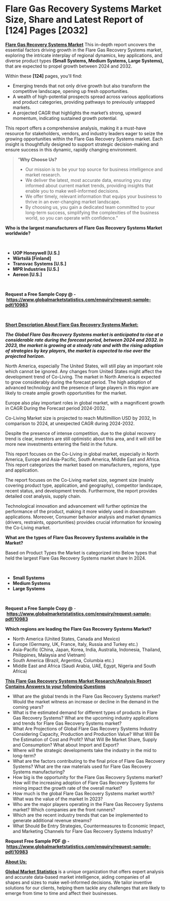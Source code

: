 <h1>Flare Gas Recovery Systems Market Size, Share and Latest Report of [124] Pages [2032]</h1>
<p><a href="https://www.globalmarketstatistics.com/market-reports/flare-gas-recovery-systems-market-10983"><strong>Flare Gas Recovery Systems Market</strong></a> This in-depth report uncovers the essential factors driving growth in the Flare Gas Recovery Systems market, exploring the intricate interplay of regional dynamics, key applications, and diverse product types <strong>(Small Systems, Medium Systems, Large Systems),</strong> that are expected to propel growth between 2024 and 2032.</p>
<p>Within these <strong>[124]</strong> pages, you'll find:</p>
<ul>
<li>Emerging trends that not only drive growth but also transform the competitive landscape, opening up fresh opportunities.</li>
<li>A wealth of high-potential prospects spread across various applications and product categories, providing pathways to previously untapped markets.</li>
<li>A projected CAGR that highlights the market&rsquo;s strong, upward momentum, indicating sustained growth potential.</li>
</ul>
<p>This report offers a comprehensive analysis, making it a must-have resource for stakeholders, vendors, and industry leaders eager to seize the growing opportunities within the Flare Gas Recovery Systems market. Each insight is thoughtfully designed to support strategic decision-making and ensure success in this dynamic, rapidly changing environment.</p>
<blockquote class="">
<p>&ldquo;<strong>Why Choose Us? </strong></p>
<ul>
<li>Our mission is to be your top source for business intelligence and market research.</li>
<li>We deliver the latest, most accurate data, ensuring you stay informed about current market trends, providing insights that enable you to make well-informed decisions.</li>
<li>We offer timely, relevant information that equips your business to thrive in an ever-changing market landscape.</li>
<li>By choosing us, you gain a dedicated team committed to your long-term success, simplifying the complexities of the business world, so you can operate with confidence.&rdquo;</li>
</ul>
</blockquote>
<p><strong>Who is the largest manufacturers of Flare Gas Recovery Systems Market worldwide?</strong></p>
<p>&nbsp;</p>
<ul>
<li><strong>UOP Honeywell [U.S.]</strong></li>
<li><strong>W&auml;rtsil&auml; [Finland]</strong></li>
<li><strong>Transvac Systems [U.S.]</strong></li>
<li><strong>MPR Industries [U.S.]</strong></li>
<li><strong>Aereon [U.S.]</strong></li>
</ul>
<p>&nbsp;</p>
<p><strong>Request a Free Sample Copy @ -&nbsp;</strong><a href="https://www.globalmarketstatistics.com/enquiry/request-sample-pdf/10983"><strong>https://www.globalmarketstatistics.com/enquiry/request-sample-pdf/10983</strong></a></p>
<p>&nbsp;</p>
<p><strong><u>Short Description About Flare Gas Recovery Systems Market:</u></strong></p>
<p><strong><em>The Global Flare Gas Recovery Systems market is anticipated to rise at a considerable rate during the forecast period, between 2024 and 2032. In 2023, the market is growing at a steady rate and with the rising adoption of strategies by key players, the market is expected to rise over the projected horizon.</em></strong></p>
<p>North America, especially The United States, will still play an important role which cannot be ignored. Any changes from United States might affect the development trend of Co-Living. The market in North America is expected to grow considerably during the forecast period. The high adoption of advanced technology and the presence of large players in this region are likely to create ample growth opportunities for the market.</p>
<p>Europe also play important roles in global market, with a magnificent growth in CAGR During the Forecast period 2024-2032.</p>
<p>Co-Living Market size is projected to reach Multimillion USD by 2032, In comparison to 2024, at unexpected CAGR during 2024-2032.</p>
<p>Despite the presence of intense competition, due to the global recovery trend is clear, investors are still optimistic about this area, and it will still be more new investments entering the field in the future.</p>
<p>This report focuses on the Co-Living in global market, especially in North America, Europe and Asia-Pacific, South America, Middle East and Africa. This report categorizes the market based on manufacturers, regions, type and application.</p>
<p>The report focuses on the Co-Living market size, segment size (mainly covering product type, application, and geography), competitor landscape, recent status, and development trends. Furthermore, the report provides detailed cost analysis, supply chain.</p>
<p>Technological innovation and advancement will further optimize the performance of the product, making it more widely used in downstream applications. Moreover, Consumer behavior analysis and market dynamics (drivers, restraints, opportunities) provides crucial information for knowing the Co-Living market.</p>
<p><strong>What are the types of Flare Gas Recovery Systems available in the Market?</strong></p>
<p>Based on Product Types the Market is categorized into Below types that held the largest Flare Gas Recovery Systems market share In 2024.</p>
<p>&nbsp;</p>
<ul>
<li><strong>Small Systems</strong></li>
<li><strong>Medium Systems</strong></li>
<li><strong>Large Systems</strong></li>
</ul>
<p>&nbsp;</p>
<p><strong>Request a Free Sample Copy @</strong>&nbsp;-&nbsp;<a href="https://www.globalmarketstatistics.com/enquiry/request-sample-pdf/10983"><strong>https://www.globalmarketstatistics.com/enquiry/request-sample-pdf/10983</strong></a></p>
<p><strong>Which regions are leading the Flare Gas Recovery Systems Market?</strong></p>
<ul>
<li>North America (United States, Canada and Mexico)</li>
<li>Europe (Germany, UK, France, Italy, Russia and Turkey etc.)</li>
<li>Asia-Pacific (China, Japan, Korea, India, Australia, Indonesia, Thailand, Philippines, Malaysia and Vietnam)</li>
<li>South America (Brazil, Argentina, Columbia etc.)</li>
<li>Middle East and Africa (Saudi Arabia, UAE, Egypt, Nigeria and South Africa)</li>
</ul>
<p><strong><u>This Flare Gas Recovery Systems Market Research/Analysis Report Contains Answers to your following Questions</u></strong></p>
<ul>
<li>What are the global trends in the Flare Gas Recovery Systems market? Would the market witness an increase or decline in the demand in the coming years?</li>
<li>What is the estimated demand for different types of products in Flare Gas Recovery Systems? What are the upcoming industry applications and trends for Flare Gas Recovery Systems market?</li>
<li>What Are Projections of Global Flare Gas Recovery Systems Industry Considering Capacity, Production and Production Value? What Will Be the Estimation of Cost and Profit? What Will Be Market Share, Supply and Consumption? What about Import and Export?</li>
<li>Where will the strategic developments take the industry in the mid to long-term?</li>
<li>What are the factors contributing to the final price of Flare Gas Recovery Systems? What are the raw materials used for Flare Gas Recovery Systems manufacturing?</li>
<li>How big is the opportunity for the Flare Gas Recovery Systems market? How will the increasing adoption of Flare Gas Recovery Systems for mining impact the growth rate of the overall market?</li>
<li>How much is the global Flare Gas Recovery Systems market worth? What was the value of the market In 2023?</li>
<li>Who are the major players operating in the Flare Gas Recovery Systems market? Which companies are the front runners?</li>
<li>Which are the recent industry trends that can be implemented to generate additional revenue streams?</li>
<li>What Should Be Entry Strategies, Countermeasures to Economic Impact, and Marketing Channels for Flare Gas Recovery Systems Industry?</li>
</ul>
<p><strong>Request Free Sample PDF @ -&nbsp;</strong><a href="https://www.globalmarketstatistics.com/enquiry/request-sample-pdf/10983"><strong>https://www.globalmarketstatistics.com/enquiry/request-sample-pdf/10983</strong></a></p>
<p><strong><u>About Us:</u></strong></p>
<p><a href="https://www.globalmarketstatistics.com/"><strong>Global Market Statistics</strong></a>&nbsp;is a unique organization that offers expert analysis and accurate data-based market intelligence, aiding companies of all shapes and sizes to make well-informed decisions. We tailor inventive solutions for our clients, helping them tackle any challenges that are likely to emerge from time to time and affect their businesses.</p>